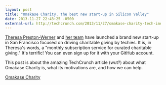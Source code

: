 ```yaml
---
layout: post
title: "Omakase Charity, the best new start-up in Silicon Valley"
date: 2013-11-27 22:43:25 -0500
external-url: http://techcrunch.com/2013/11/27/omakase-charity-tech-industry/
---
```


[Theresa Preston-Werner][] and [her team](https://omakasecharity.org/about) have
launched a brand new start-up in San Francisco focused on driving charitable
giving by techies. It is, in Theresa's words, a "monthly subscription service
for curated charitable giving." It's terrific! You can even sign up for it with
your GitHub account.

This post is about the amazing TechCrunch article (wut?) about what Omakase
Charity is, what its motivations are, and how we can help.

[Omakase Charity](https://omakasecharity.org)

[Theresa Preston-Werner]: https://twitter.com/tpdubs2
